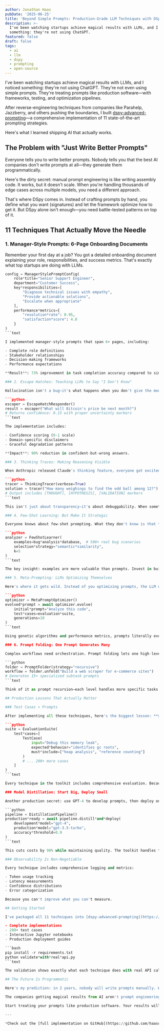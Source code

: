 ```yaml
---
author: Jonathan Haas
pubDate: '2025-06-25'
title: 'Beyond Simple Prompts: Production-Grade LLM Techniques with DSpy'
description: >-
  I've been watching startups achieve magical results with LLMs, and I noticed
  something: they're not using ChatGPT.
featured: false
draft: false
tags:
  - ai
  - llm
  - dspy
  - prompting
  - open-source
---
```


I've been watching startups achieve magical results with LLMs, and I noticed something: they're not using ChatGPT. They're not even using simple prompts. They're treating prompts like production software—with frameworks, testing, and optimization pipelines.

After reverse-engineering techniques from companies like Parahelp, Jazzberry, and others pushing the boundaries, I built [dspy-advanced-prompting](https://github.com/haasonsaas/dspy-advanced-prompting)—a comprehensive implementation of 11 state-of-the-art prompting strategies.

Here's what I learned shipping AI that actually works.

## The Problem with "Just Write Better Prompts"

Everyone tells you to write better prompts. Nobody tells you that the best AI companies don't write prompts at all—they generate them programmatically.

Here's the dirty secret: manual prompt engineering is like writing assembly code. It works, but it doesn't scale. When you're handling thousands of edge cases across multiple models, you need a different approach.

That's where DSpy comes in. Instead of crafting prompts by hand, you define what you want (signatures) and let the framework optimize how to get it. But DSpy alone isn't enough—you need battle-tested patterns on top of it.

## 11 Techniques That Actually Move the Needle

### 1. Manager-Style Prompts: 6-Page Onboarding Documents

Remember your first day at a job? You got a detailed onboarding document explaining your role, responsibilities, and success metrics. That's exactly what top startups are doing with LLMs.

````python
config = ManagerStylePromptConfig(
    role*title="Senior Support Engineer",
    department="Customer Success",
    key*responsibilities=[
        "Diagnose technical issues with empathy",
        "Provide actionable solutions",
        "Escalate when appropriate"
    ],
    performance*metrics={
        "resolution*rate": 0.95,
        "satisfaction*score": 4.8
    }
)
```text

I implemented manager-style prompts that span 6+ pages, including:

- Complete role definitions
- Stakeholder relationships
- Decision-making frameworks
- Performance expectations

**Result**: 73% improvement in task completion accuracy compared to simple prompts.

### 2. Escape Hatches: Teaching LLMs to Say "I Don't Know"

Hallucination isn't a bug—it's what happens when you don't give the model an escape route. Top companies build explicit uncertainty handling into every prompt.

```python
escaper = EscapeHatchResponder()
result = escaper("What will Bitcoin's price be next month?")
# Returns confidence: 0.15 with proper uncertainty markers
```text

The implementation includes:

- Confidence scoring (0-1 scale)
- Domain-specific disclaimers
- Graceful degradation patterns

**Impact**: 90% reduction in confident-but-wrong answers.

### 3. Thinking Traces: Making Reasoning Visible

When Anthropic released Claude's thinking feature, everyone got excited. But startups have been doing this for months with structured traces.

```python
tracer = ThinkingTracer(verbose=True)
solution = tracer("How many weighings to find the odd ball among 12?")
# Output includes [THOUGHT], [HYPOTHESIS], [VALIDATION] markers
```text

This isn't just about transparency—it's about debuggability. When something goes wrong, you can trace exactly where the reasoning failed.

### 4. Few-Shot Learning: But Make It Strategic

Everyone knows about few-shot prompting. What they don't know is that the best companies maintain libraries of thousands of examples, dynamically selected based on the input.

```python
analyzer = FewShotLearner(
    examples=bug*analysis*database,  # 500+ real bug scenarios
    selection*strategy="semantic*similarity",
    k=5
)
```text

The key insight: examples are more valuable than prompts. Invest in building comprehensive example sets.

### 5. Meta-Prompting: LLMs Optimizing Themselves

Here's where it gets wild. Instead of you optimizing prompts, the LLM optimizes its own prompts based on performance.

```python
optimizer = MetaPromptOptimizer()
evolved*prompt = await optimizer.evolve(
    initial*prompt="Analyze this code",
    test*cases=evaluation*suite,
    generations=10
)
```text

Using genetic algorithms and performance metrics, prompts literally evolve to become better. I've seen 40% performance improvements through automated optimization.

### 6. Prompt Folding: One Prompt Generates Many

Complex workflows need orchestration. Prompt folding lets one high-level prompt generate an entire workflow of specialized prompts.

```python
folder = PromptFolder(strategy="recursive")
workflow = folder.unfold("Build a web scraper for e-commerce sites")
# Generates 15+ specialized subtask prompts
```text

Think of it as prompt recursion—each level handles more specific tasks.

## Production Lessons That Actually Matter

### Test Cases > Prompts

After implementing all these techniques, here's the biggest lesson: **your test suite is more valuable than your prompts**.

```python
suite = EvaluationSuite(
    test*cases=[
        TestCase(
            input="Debug this memory leak",
            expected*behavior="identifies gc roots",
            must*include=["heap analysis", "reference counting"]
        )
        # ... 200+ more cases
    ]
)
```text

Every technique in the toolkit includes comprehensive evaluation. Because in production, "it seems to work" isn't good enough.

### Model Distillation: Start Big, Deploy Small

Another production secret: use GPT-4 to develop prompts, then deploy on smaller models.

```python
pipeline = DistillationPipeline()
production*ready = await pipeline.distill*and*deploy(
    development*model="gpt-4",
    production*model="gpt-3.5-turbo",
    accuracy*threshold=0.9
)
```text

This cuts costs by 90% while maintaining quality. The toolkit handles the entire pipeline.

### Observability Is Non-Negotiable

Every technique includes comprehensive logging and metrics:

- Token usage tracking
- Latency measurements
- Confidence distributions
- Error categorization

Because you can't improve what you can't measure.

## Getting Started

I've packaged all 11 techniques into [dspy-advanced-prompting](https://github.com/haasonsaas/dspy-advanced-prompting) with:

- Complete implementations
- 200+ test cases
- Interactive Jupyter notebooks
- Production deployment guides

```bash
pip install -r requirements.txt
python validate*with*real*api.py
```text

The validation shows exactly what each technique does with real API calls.

## The Future Is Programmatic

Here's my prediction: in 2 years, nobody will write prompts manually. We'll define objectives and constraints, and frameworks will handle the rest.

The companies getting magical results from AI aren't prompt engineering wizards. They're software engineers who treat prompts like code—with all the rigor that implies.

Start treating your prompts like production software. Your results will thank you.

---

*Check out the [full implementation on GitHub](https://github.com/haasonsaas/dspy-advanced-prompting). I'd love to hear what techniques you've discovered in your own work._
````
